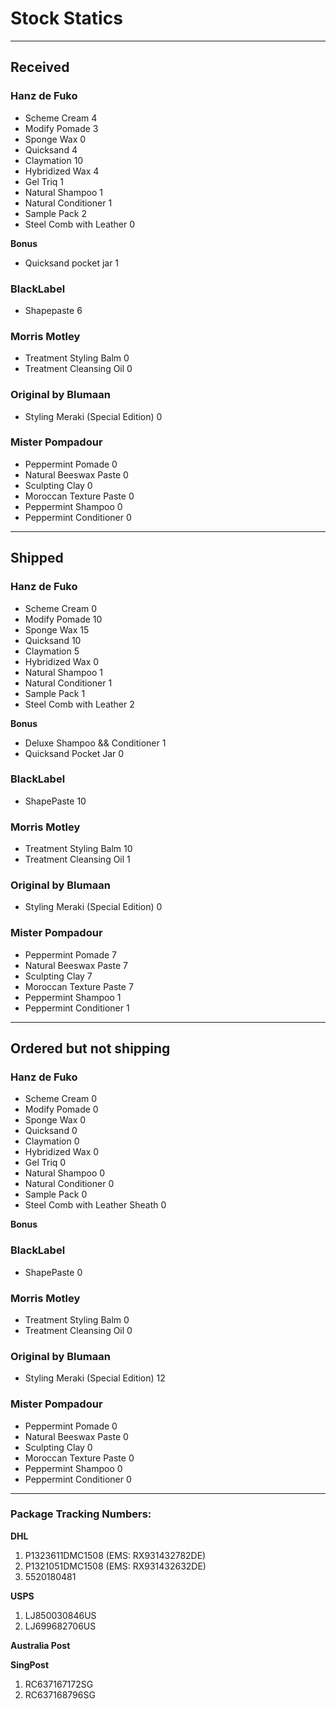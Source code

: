 Stock Statics
=============

-------------------------------------------------------------------------------

Received
--------

### Hanz de Fuko ###

  * Scheme Cream                             4
  * Modify Pomade                            3
  * Sponge Wax                               0
  * Quicksand                                4
  * Claymation                               10
  * Hybridized Wax                           4
  * Gel Triq                                 1
  * Natural Shampoo                          1
  * Natural Conditioner                      1
  * Sample Pack                              2
  * Steel Comb with Leather                  0

**Bonus**

  * Quicksand pocket jar                     1

### BlackLabel ###

  * Shapepaste                               6

### Morris Motley ###

  * Treatment Styling Balm                   0
  * Treatment Cleansing Oil                  0

### Original by Blumaan ###

 * Styling Meraki (Special Edition)          0

### Mister Pompadour ###

 * Peppermint Pomade                         0
 * Natural Beeswax Paste                     0
 * Sculpting Clay                            0
 * Moroccan Texture Paste                    0
 * Peppermint Shampoo                        0
 * Peppermint Conditioner                    0

-------------------------------------------------------------------------------

Shipped
-------

### Hanz de Fuko ###

  * Scheme Cream                             0
  * Modify Pomade                            10
  * Sponge Wax                               15
  * Quicksand                                10
  * Claymation                               5
  * Hybridized Wax                           0
  * Natural Shampoo                          1
  * Natural Conditioner                      1
  * Sample Pack                              1
  * Steel Comb with Leather                  2

**Bonus**

  * Deluxe Shampoo && Conditioner            1
  * Quicksand Pocket Jar                     0


### BlackLabel ###

  * ShapePaste                               10


### Morris Motley ###

  * Treatment Styling Balm                   10
  * Treatment Cleansing Oil                  1


### Original by Blumaan ###

  * Styling Meraki (Special Edition)         0

### Mister Pompadour ###

 * Peppermint Pomade                         7
 * Natural Beeswax Paste                     7
 * Sculpting Clay                            7
 * Moroccan Texture Paste                    7
 * Peppermint Shampoo                        1
 * Peppermint Conditioner                    1

-------------------------------------------------------------------------------

Ordered but not shipping
------------------------

### Hanz de Fuko ###

  * Scheme Cream                             0
  * Modify Pomade                            0
  * Sponge Wax                               0
  * Quicksand                                0
  * Claymation                               0
  * Hybridized Wax                           0
  * Gel Triq                                 0
  * Natural Shampoo                          0
  * Natural Conditioner                      0
  * Sample Pack                              0
  * Steel Comb with Leather Sheath           0

**Bonus**


### BlackLabel ###

  * ShapePaste                               0


### Morris Motley ###

  * Treatment Styling Balm                   0
  * Treatment Cleansing Oil                  0


### Original by Blumaan ###

  * Styling Meraki (Special Edition)         12

### Mister Pompadour ###

 * Peppermint Pomade                         0
 * Natural Beeswax Paste                     0
 * Sculpting Clay                            0
 * Moroccan Texture Paste                    0
 * Peppermint Shampoo                        0
 * Peppermint Conditioner                    0

-------------------------------------------------------------------------------

### Package Tracking Numbers:

**DHL**

1. P1323611DMC1508 (EMS: RX931432782DE)
2. P1321051DMC1508 (EMS: RX931432632DE)
3. 5520180481

**USPS**

1. LJ850030846US
2. LJ699682706US

**Australia Post**

**SingPost**

1. RC637167172SG
2. RC637168796SG
